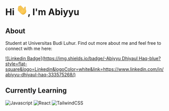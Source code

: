 # Hi <img width="35" src="https://github.com/1999AZZAR/1999AZZAR/blob/main/resources/img/waving.gif">, I'm Abiyyu

## About

Student at Universitas Budi Luhur. Find out more about me and feel free to connect with me here:

[![Linkedin Badge](https://img.shields.io/badge/-Abiyyu Dhiyaul Haq-blue?style=flat-square&logo=Linkedin&logoColor=white&link=https://www.linkedin.com/in/abiyyu-dhiyaul-haq-333575268/)](https://www.linkedin.com/in/abiyyu-dhiyaul-haq-333575268/)


## Currently Learning

![Javascript](https://img.shields.io/badge/Javascript-Language-EDF24B?style=for-the-badge&logo=javascript)
![React](https://img.shields.io/badge/React-Frontend-61DAFB?style=for-the-badge&logo=react)
![TailwindCSS](https://img.shields.io/badge/TailwindCSS-CSS-38B2AC?style=for-the-badge&logo=tailwind-css)
